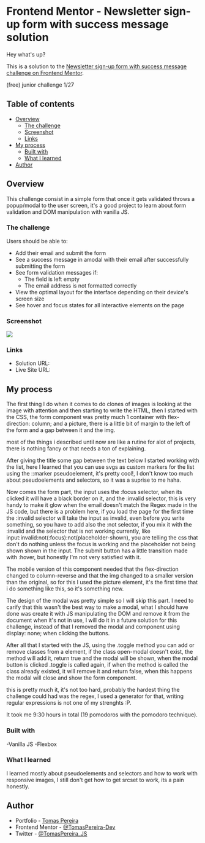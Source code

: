 # Frontend Mentor - Newsletter sign-up form with success message solution

Hey what's up?

This is a solution to the [Newsletter sign-up form with success message challenge on Frontend Mentor](https://www.frontendmentor.io/challenges/newsletter-signup-form-with-success-message-3FC1AZbNrv).

(free) junior challenge 1/27

## Table of contents

- [Overview](#overview)
  - [The challenge](#the-challenge)
  - [Screenshot](#screenshot)
  - [Links](#links)
- [My process](#my-process)
  - [Built with](#built-with)
  - [What I learned](#what-i-learned)
- [Author](#author)


## Overview
This challenge consist in a simple form that once it gets validated throws a popup/modal to the user screen, it's a good project to learn about form validation and DOM manipulation with vanilla JS.

### The challenge

Users should be able to:

- Add their email and submit the form
- See a success message in amodal with their email after successfully submitting the form
- See form validation messages if:
  - The field is left empty
  - The email address is not formatted correctly
- View the optimal layout for the interface depending on their device's screen size
- See hover and focus states for all interactive elements on the page

### Screenshot

![](./screenshot.jpg)


### Links

- Solution URL: [](https://www.frontendmentor.io/solutions/newsletter-signup-using-vanilla-js-8Z3c6ejb83)
- Live Site URL: [](https://tomaspereira-dev.github.io/frontendMentor-Challenge2/)

## My process

The first thing I do when it comes to do clones of images is looking at the image with attention and then starting to write the HTML, then I started with the CSS, the form component was pretty much 1 container with flex-direction: column; and a picture, there is a little bit of margin to the left of the form and a gap between it and the img.

most of the things i described until now are like a rutine for alot of projects, there is nothing fancy or that needs a ton of explaining.

After giving the title some gap between the text below I started working with the list, here I learned that you can use svgs as custom markers for the list using the ::marker pseudoelement, it's pretty cool!, I don't know too much about pseudoelements and selectors, so it was a suprise to me haha.

Now comes the form part, the input uses the :focus selector, when its clicked it will have a black border on it, and the :invalid selector, this is very handy to make it glow when the email doesn't match the Regex made in the JS code, but there is a problem here, if you load the page for the first time the :invalid selector will take the input as invalid, even before you write something, so you have to add also the :not selector, if you mix it with the :invalid and the selector that is not working currently, like input:invalid:not(:focus):not(placeholder-shown), you are telling the css that don't do nothing unless the focus is working and the placeholder not being shown shown in the input.
The submit button has a little transition made with :hover, but honestly I'm not very satisfied with it.

The mobile version of this component needed that the flex-direction changed to column-reverse and that the img changed to a smaller version than the original, so for this I used the picture element, it's the first time that i do something like this, so it's something new.

The design of the modal was pretty simple so I will skip this part.
I need to carify that this wasn't the best way to make a modal, what I should have done was create it with JS manipulating the DOM and remove it from the document when it's not in use, I will do it in a future solution for this challenge, instead of that I removed the modal and component using display: none; when clicking the buttons.

After all that I started with the JS, using the .toggle method you can add or remove classes from a element, if the class open-modal doesn't exist, the method will add it, return true and the modal will be shown, when the modal button is clicked .toggle is called again, if when the method is called the class already existed, it will remove it and return false, when this happens the modal will close and show the form component.

this is pretty much it, it's not too hard, probably the hardest thing the challenge could had was the regex, I used a generator for that, writing regular expressions is not one of my strenghts :P.

It took me 9:30 hours in total (19 pomodoros with the pomodoro technique).

### Built with

-Vanilla JS
-Flexbox

### What I learned

I learned mostly about pseudoelements and selectors and how to work with responsive images, I still don't get how to get srcset to work, its a pain honestly.

## Author

- Portfolio - [Tomas Pereira](https://tomaspereira-dev.github.io/Portfolio/)
- Frontend Mentor - [@TomasPereira-Dev](https://www.frontendmentor.io/profile/TomasPereira-Dev)
- Twitter - [@TomasPereira_JS](https://www.twitter.com/TomasPereira_JS)

